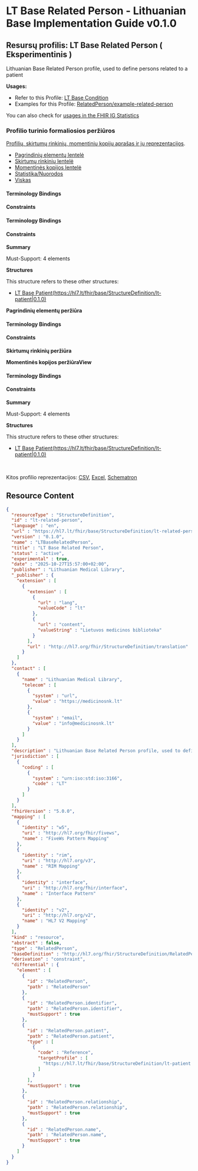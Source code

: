 # LT Base Related Person - Lithuanian Base Implementation Guide v0.1.0

## Resursų profilis: LT Base Related Person ( Eksperimentinis ) 

 
Lithuanian Base Related Person profile, used to define persons related to a patient 

**Usages:**

* Refer to this Profile: [LT Base Condition](StructureDefinition-lt-condition.md)
* Examples for this Profile: [RelatedPerson/example-related-person](RelatedPerson-example-related-person.md)

You can also check for [usages in the FHIR IG Statistics](https://packages2.fhir.org/xig/lt.hl7.fhir.base|current/StructureDefinition/lt-related-person)

### Profilio turinio formaliosios peržiūros

 [Profilių, skirtumų rinkinių, momentinių kopijų aprašas ir jų reprezentacijos](http://build.fhir.org/ig/FHIR/ig-guidance/readingIgs.html#structure-definitions). 

*  [Pagrindinių elementų lentelė](#tabs-key) 
*  [Skirtumų rinkinių lentelė](#tabs-diff) 
*  [Momentinės kopijos lentelė](#tabs-snap) 
*  [Statistika/Nuorodos](#tabs-summ) 
*  [Viskas](#tabs-all) 

#### Terminology Bindings

#### Constraints

#### Terminology Bindings

#### Constraints

**Summary**

Must-Support: 4 elements

**Structures**

This structure refers to these other structures:

* [LT Base Patient(https://hl7.lt/fhir/base/StructureDefinition/lt-patient|0.1.0)](StructureDefinition-lt-patient.md)

 **Pagrindinių elementų peržiūra** 

#### Terminology Bindings

#### Constraints

 **Skirtumų rinkinių peržiūra** 

 **Momentinės kopijos peržiūraView** 

#### Terminology Bindings

#### Constraints

**Summary**

Must-Support: 4 elements

**Structures**

This structure refers to these other structures:

* [LT Base Patient(https://hl7.lt/fhir/base/StructureDefinition/lt-patient|0.1.0)](StructureDefinition-lt-patient.md)

 

Kitos profilio reprezentacijos: [CSV](../StructureDefinition-lt-related-person.csv), [Excel](../StructureDefinition-lt-related-person.xlsx), [Schematron](../StructureDefinition-lt-related-person.sch) 



## Resource Content

```json
{
  "resourceType" : "StructureDefinition",
  "id" : "lt-related-person",
  "language" : "en",
  "url" : "https://hl7.lt/fhir/base/StructureDefinition/lt-related-person",
  "version" : "0.1.0",
  "name" : "LTBaseRelatedPerson",
  "title" : "LT Base Related Person",
  "status" : "active",
  "experimental" : true,
  "date" : "2025-10-27T15:57:00+02:00",
  "publisher" : "Lithuanian Medical Library",
  "_publisher" : {
    "extension" : [
      {
        "extension" : [
          {
            "url" : "lang",
            "valueCode" : "lt"
          },
          {
            "url" : "content",
            "valueString" : "Lietuvos medicinos biblioteka"
          }
        ],
        "url" : "http://hl7.org/fhir/StructureDefinition/translation"
      }
    ]
  },
  "contact" : [
    {
      "name" : "Lithuanian Medical Library",
      "telecom" : [
        {
          "system" : "url",
          "value" : "https://medicinosnk.lt"
        },
        {
          "system" : "email",
          "value" : "info@medicinosnk.lt"
        }
      ]
    }
  ],
  "description" : "Lithuanian Base Related Person profile, used to define persons related to a patient",
  "jurisdiction" : [
    {
      "coding" : [
        {
          "system" : "urn:iso:std:iso:3166",
          "code" : "LT"
        }
      ]
    }
  ],
  "fhirVersion" : "5.0.0",
  "mapping" : [
    {
      "identity" : "w5",
      "uri" : "http://hl7.org/fhir/fivews",
      "name" : "FiveWs Pattern Mapping"
    },
    {
      "identity" : "rim",
      "uri" : "http://hl7.org/v3",
      "name" : "RIM Mapping"
    },
    {
      "identity" : "interface",
      "uri" : "http://hl7.org/fhir/interface",
      "name" : "Interface Pattern"
    },
    {
      "identity" : "v2",
      "uri" : "http://hl7.org/v2",
      "name" : "HL7 V2 Mapping"
    }
  ],
  "kind" : "resource",
  "abstract" : false,
  "type" : "RelatedPerson",
  "baseDefinition" : "http://hl7.org/fhir/StructureDefinition/RelatedPerson|5.0.0",
  "derivation" : "constraint",
  "differential" : {
    "element" : [
      {
        "id" : "RelatedPerson",
        "path" : "RelatedPerson"
      },
      {
        "id" : "RelatedPerson.identifier",
        "path" : "RelatedPerson.identifier",
        "mustSupport" : true
      },
      {
        "id" : "RelatedPerson.patient",
        "path" : "RelatedPerson.patient",
        "type" : [
          {
            "code" : "Reference",
            "targetProfile" : [
              "https://hl7.lt/fhir/base/StructureDefinition/lt-patient|0.1.0"
            ]
          }
        ],
        "mustSupport" : true
      },
      {
        "id" : "RelatedPerson.relationship",
        "path" : "RelatedPerson.relationship",
        "mustSupport" : true
      },
      {
        "id" : "RelatedPerson.name",
        "path" : "RelatedPerson.name",
        "mustSupport" : true
      }
    ]
  }
}

```

